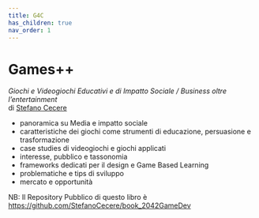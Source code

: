 ```yaml
---
title: G4C
has_children: true
nav_order: 1
---
```


# Games++
*Giochi e Videogiochi Educativi e di Impatto Sociale / Business oltre l’entertainment*  
di [Stefano Cecere](https://github.com/StefanoCecere)

- panoramica su Media e impatto sociale
- caratteristiche dei giochi come strumenti di educazione, persuasione e trasformazione
- case studies di videogiochi e giochi applicati
- interesse, pubblico e tassonomia
- frameworks dedicati per il design e Game Based Learning
- problematiche e tips di sviluppo
- mercato e opportunità

NB: Il Repository Pubblico di questo libro è
<https://github.com/StefanoCecere/book_2042GameDev>
